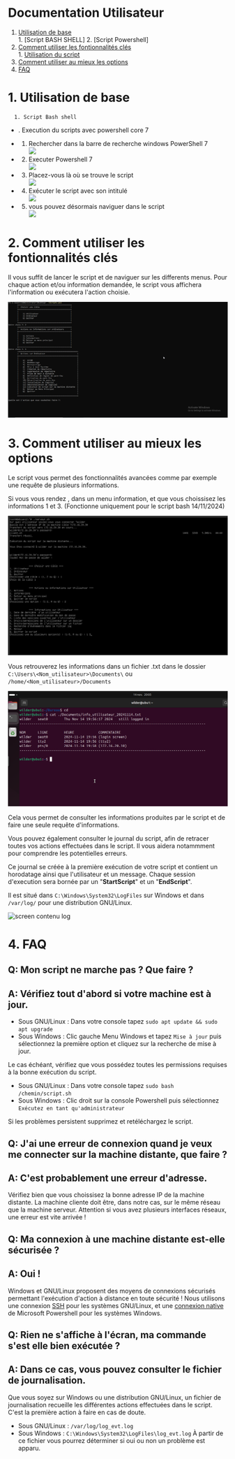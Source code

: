 # Documentation Utilisateur

1. [Utilisation de base](#1-utilisation-de-base) \
            1. [Script BASH SHELL]
            2. [Script Powershell]
2. [Comment utiliser les fontionnalités clés](#2-comment-utiliser-les-fontionnalités-clés) \
            1. [Utilisation du script](#1-utilisation-du-script)
3. [Comment utiliser au mieux les options](#3-comment-utiliser-au-mieux-les-options)
4. [FAQ](#4-faq)
            

# 1. Utilisation de base
      1. Script Bash shell

 * . Execution du scripts avec powershell core 7 

* 1. Rechercher dans la barre de recherche windows PowerShell 7 \
![](./assets/Capture%20d'%C3%A9cran%202024-11-14%20203934.png)
* 2. Executer Powershell 7 \
![](./assets/Capture%20d'%C3%A9cran%202024-11-14%20204009.png)
* 3. Placez-vous là où se trouve le script \
![](./assets/Capture%20d'%C3%A9cran%202024-11-14%20204047.png)
* 4. Exécuter le script avec son intitulé \
![](./assets/Capture%20d'%C3%A9cran%202024-11-14%20204334.png)
* 5. vous pouvez désormais naviguer dans le script \
![](./assets/Capture%20d'%C3%A9cran%202024-11-14%20204059.png)

  
  
# 2. Comment utiliser les fontionnalités clés

 Il vous suffit de lancer le script et de naviguer sur les differents menus. Pour chaque action et/ou information demandée, le script vous affichera l'information ou exécutera l'action choisie.
 
 ![menuPS](./assets/ActionOrdinateurPS.png)



# 3. Comment utiliser au mieux les options

Le script vous permet des fonctionnalités avancées comme par exemple une requête de plusieurs informations.

Si vous vous rendez , dans un menu information, et que vous choissisez les informations 1 et 3. (Fonctionne uniquement pour le script bash 14/11/2024)

![screen menu info utilisateur](./assets/menuInfoUtilisBash.png) 

Vous retrouverez les informations dans un fichier .txt dans le dossier `C:\Users\<Nom_utilisateur>\Documents\` ou `/home/<Nom_utilisateur>/Documents`

![screen fichier texte](./assets/log.png) 

Cela vous permet de consulter les informations produites par le script et de faire une seule requête d'informations.


Vous pouvez également consulter le journal du script, afin de retracer toutes vos actions effectuées dans le script. Il vous aidera notammment pour comprendre les potentielles erreurs. 

Ce journal se créée à la première exécution de votre script et contient un horodatage ainsi que l'utilisateur et un message. Chaque session d'execution sera bornée par un "********StartScript********" et un "********EndScript********".

Il est situé dans `C:\Windows\System32\LogFiles` sur Windows et dans `/var/log/` pour une distribution GNU/Linux. 

![screen contenu log](./assets/Capture%20d'%C3%A9cran%202024-11-14%20212512.png)



# 4. FAQ
## Q: Mon script ne marche pas ? Que faire ?
## A: Vérifiez tout d'abord si votre machine est à jour. 
- Sous GNU/Linux :
Dans votre console tapez `sudo apt update && sudo apt upgrade `
- Sous Windows :
Clic gauche Menu Windows et tapez ` Mise à jour ` puis sélectionnez la première option et cliquez sur la recherche de mise à jour. 

Le cas échéant, vérifiez que vous possédez toutes les permissions requises à la bonne exécution du script. 

- Sous GNU/Linux :
Dans votre console tapez `sudo bash /chemin/script.sh `
- Sous Windows :
Clic droit sur la console Powershell puis sélectionnez ` Exécutez en tant qu'administrateur`

Si les problèmes persistent supprimez et retéléchargez le script.

## Q: J'ai une erreur de connexion quand je veux me connecter sur la machine distante, que faire ? 
## A: C'est probablement une erreur d'adresse.
Vérifiez bien que vous choissisez la bonne adresse IP de la machine distante. La machine cliente doit être, dans notre cas, sur le même réseau que la machine serveur. Attention si vous avez plusieurs interfaces réseaux, une erreur est vite arrivée !

## Q: Ma connexion à une machine distante est-elle sécurisée ? 
## A: Oui !
Windows et GNU/Linux proposent des moyens de connexions sécurisés permettant l'exécution d'action à distance en toute sécurité ! Nous utilisons une connexion [SSH](https://fr.wikipedia.org/wiki/Secure_Shell) pour les systèmes GNU/Linux, et une [connexion native](https://learn.microsoft.com/en-us/powershell/module/microsoft.powershell.core/invoke-command?view=powershell-7.4) de Microsoft Powershell pour les systèmes Windows. 


## Q: Rien ne s'affiche à l'écran, ma commande s'est elle bien exécutée ? 
## A: Dans ce cas, vous pouvez consulter le fichier de journalisation.
Que vous soyez sur Windows ou une distribution GNU/Linux, un fichier de journalisation recueille les différentes actions effectuées dans le script. C'est la première action à faire en cas de doute. 
- Sous GNU/Linux :
`/var/log/log_evt.log`
- Sous Windows :
`C:\Windows\System32\LogFiles\log_evt.log`
À partir de ce fichier vous pourrez déterminer si oui ou non un problème est apparu.

